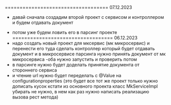 
===================================
07.12.2023
+ давай сначала создадим второй проект с сервисом и контроллером и будем отдавать документ
- потом уже будем ловить его в парсинг проекте
==================================
06.12.2023
- надо создать новый проект для мксервис (мк микросервис) и перенести его туда
  сделать контроллер который будет отдавать документ
  и в микросервисе парсинга нужно принять документ от мк микросервиса
  -оба нужно запустить и проверить потом
- в парсинге нужно будет доделать принятие документа от стороннего сервиса
- и чтение url нужно будет переделать c @Value на configurationproperties
  (это будет все тот же проект только нужно дописать кусок
  кстати из основного проекта класс MkServiceImpl убирать не нужно, в нем 
  как раз нужно написать реализацию вызова рест метода)
